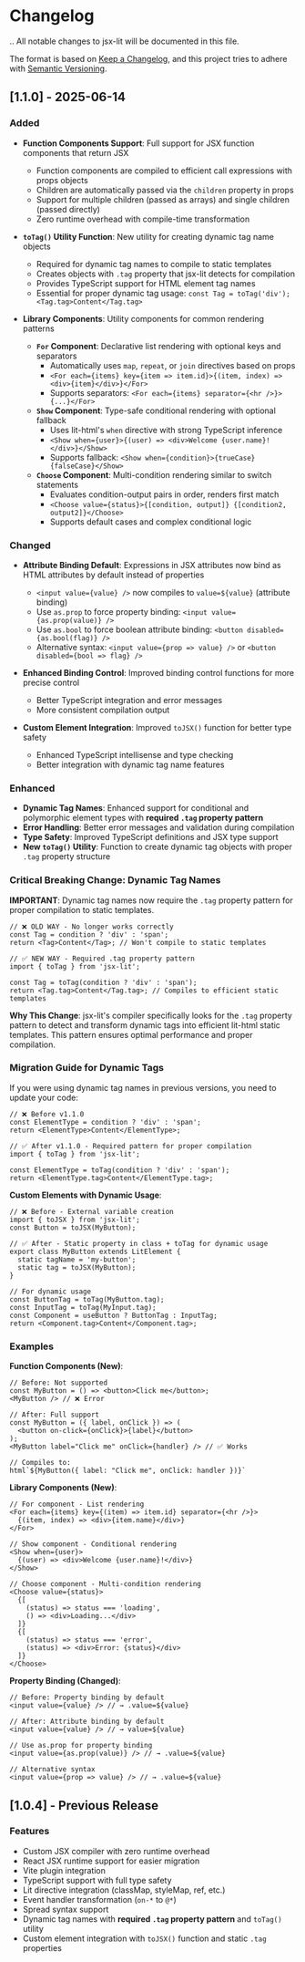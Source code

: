 # Changelog
..
All notable changes to jsx-lit will be documented in this file.

The format is based on [Keep a Changelog](https://keepachangelog.com/en/1.0.0/),
and this project tries to adhere with [Semantic Versioning](https://semver.org/spec/v2.0.0.html).

## [1.1.0] - 2025-06-14

### Added
- **Function Components Support**: Full support for JSX function components that return JSX
  - Function components are compiled to efficient call expressions with props objects
  - Children are automatically passed via the `children` property in props
  - Support for multiple children (passed as arrays) and single children (passed directly)
  - Zero runtime overhead with compile-time transformation

- **`toTag()` Utility Function**: New utility for creating dynamic tag name objects
  - Required for dynamic tag names to compile to static templates
  - Creates objects with `.tag` property that jsx-lit detects for compilation
  - Provides TypeScript support for HTML element tag names
  - Essential for proper dynamic tag usage: `const Tag = toTag('div'); <Tag.tag>Content</Tag.tag>`

- **Library Components**: Utility components for common rendering patterns
  - **`For` Component**: Declarative list rendering with optional keys and separators
    - Automatically uses `map`, `repeat`, or `join` directives based on props
    - `<For each={items} key={item => item.id}>{(item, index) => <div>{item}</div>}</For>`
    - Supports separators: `<For each={items} separator={<hr />}>{...}</For>`
  - **`Show` Component**: Type-safe conditional rendering with optional fallback
    - Uses lit-html's `when` directive with strong TypeScript inference
    - `<Show when={user}>{(user) => <div>Welcome {user.name}!</div>}</Show>`
    - Supports fallback: `<Show when={condition}>{trueCase} {falseCase}</Show>`
  - **`Choose` Component**: Multi-condition rendering similar to switch statements
    - Evaluates condition-output pairs in order, renders first match
    - `<Choose value={status}>{[condition, output]} {[condition2, output2]}</Choose>`
    - Supports default cases and complex conditional logic

### Changed
- **Attribute Binding Default**: Expressions in JSX attributes now bind as HTML attributes by default instead of properties
  - `<input value={value} />` now compiles to `value=${value}` (attribute binding)
  - Use `as.prop` to force property binding: `<input value={as.prop(value)} />`
  - Use `as.bool` to force boolean attribute binding: `<button disabled={as.bool(flag)} />`
  - Alternative syntax: `<input value={prop => value} />` or `<button disabled={bool => flag} />`

- **Enhanced Binding Control**: Improved binding control functions for more precise control
  - Better TypeScript integration and error messages
  - More consistent compilation output

- **Custom Element Integration**: Improved `toJSX()` function for better type safety
  - Enhanced TypeScript intellisense and type checking
  - Better integration with dynamic tag name features

### Enhanced
- **Dynamic Tag Names**: Enhanced support for conditional and polymorphic element types with **required `.tag` property pattern**
- **Error Handling**: Better error messages and validation during compilation
- **Type Safety**: Improved TypeScript definitions and JSX type support
- **New `toTag()` Utility**: Function to create dynamic tag objects with proper `.tag` property structure

### Critical Breaking Change: Dynamic Tag Names

**IMPORTANT**: Dynamic tag names now require the `.tag` property pattern for proper compilation to static templates.

```tsx
// ❌ OLD WAY - No longer works correctly
const Tag = condition ? 'div' : 'span';
return <Tag>Content</Tag>; // Won't compile to static templates

// ✅ NEW WAY - Required .tag property pattern
import { toTag } from 'jsx-lit';

const Tag = toTag(condition ? 'div' : 'span');
return <Tag.tag>Content</Tag.tag>; // Compiles to efficient static templates
```

**Why This Change**: jsx-lit's compiler specifically looks for the `.tag` property pattern to detect and transform dynamic tags into efficient lit-html static templates. This pattern ensures optimal performance and proper compilation.

### Migration Guide for Dynamic Tags

If you were using dynamic tag names in previous versions, you need to update your code:

```tsx
// ❌ Before v1.1.0
const ElementType = condition ? 'div' : 'span';
return <ElementType>Content</ElementType>;

// ✅ After v1.1.0 - Required pattern for proper compilation
import { toTag } from 'jsx-lit';

const ElementType = toTag(condition ? 'div' : 'span');
return <ElementType.tag>Content</ElementType.tag>;
```

**Custom Elements with Dynamic Usage**:
```tsx
// ❌ Before - External variable creation
import { toJSX } from 'jsx-lit';
const Button = toJSX(MyButton);

// ✅ After - Static property in class + toTag for dynamic usage
export class MyButton extends LitElement {
  static tagName = 'my-button';
  static tag = toJSX(MyButton);
}

// For dynamic usage
const ButtonTag = toTag(MyButton.tag);
const InputTag = toTag(MyInput.tag);
const Component = useButton ? ButtonTag : InputTag;
return <Component.tag>Content</Component.tag>;
```

### Examples

**Function Components (New)**:
```tsx
// Before: Not supported
const MyButton = () => <button>Click me</button>;
<MyButton /> // ❌ Error

// After: Full support
const MyButton = ({ label, onClick }) => (
  <button on-click={onClick}>{label}</button>
);
<MyButton label="Click me" onClick={handler} /> // ✅ Works

// Compiles to:
html`${MyButton({ label: "Click me", onClick: handler })}`
```

**Library Components (New)**:
```tsx
// For component - List rendering
<For each={items} key={(item) => item.id} separator={<hr />}>
  {(item, index) => <div>{item.name}</div>}
</For>

// Show component - Conditional rendering
<Show when={user}>
  {(user) => <div>Welcome {user.name}!</div>}
</Show>

// Choose component - Multi-condition rendering
<Choose value={status}>
  {[
    (status) => status === 'loading',
    () => <div>Loading...</div>
  ]}
  {[
    (status) => status === 'error',
    (status) => <div>Error: {status}</div>
  ]}
</Choose>
```

**Property Binding (Changed)**:
```tsx
// Before: Property binding by default
<input value={value} /> // → .value=${value}

// After: Attribute binding by default
<input value={value} /> // → value=${value}

// Use as.prop for property binding
<input value={as.prop(value)} /> // → .value=${value}

// Alternative syntax
<input value={prop => value} /> // → .value=${value}
```

## [1.0.4] - Previous Release

### Features
- Custom JSX compiler with zero runtime overhead
- React JSX runtime support for easier migration
- Vite plugin integration
- TypeScript support with full type safety
- Lit directive integration (classMap, styleMap, ref, etc.)
- Event handler transformation (`on-*` to `@*`)
- Spread syntax support
- Dynamic tag names with **required `.tag` property pattern** and `toTag()` utility
- Custom element integration with `toJSX()` function and static `.tag` properties
